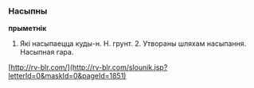 ### Насыпны
**прыметнік**

1. Які насыпаецца куды-н. Н. грунт. 2. Утвораны шляхам насыпання. Насыпная гара.

<a rel="author">[http://rv-blr.com/](http://rv-blr.com/slounik.jsp?letterId=0&maskId=0&pageId=1851)</a>

